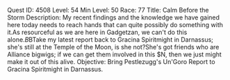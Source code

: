 Quest ID: 4508
Level: 54
Min Level: 50
Race: 77
Title: Calm Before the Storm
Description: My recent findings and the knowledge we have gained here today needs to reach hands that can quite possibly do something with it.As resourceful as we are here in Gadgetzan, we can't do this alone.$B$BTake my latest report back to Gracina Spiritmight in Darnassus; she's still at the Temple of the Moon, is she not?She's got friends who are Alliance bigwigs; if we can get them involved in this $N, then we just might make it out of this alive.
Objective: Bring Pestlezugg's Un'Goro Report to Gracina Spiritmight in Darnassus.
